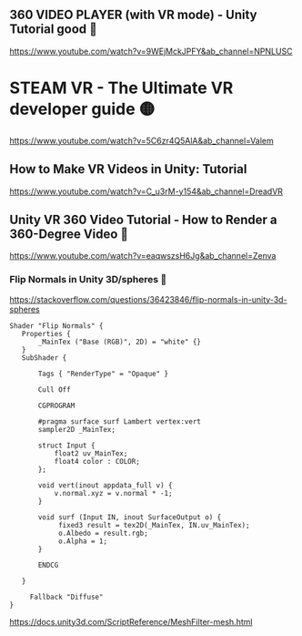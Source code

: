 ## 360 VIDEO PLAYER (with VR mode) - Unity Tutorial good 🔴
https://www.youtube.com/watch?v=9WEjMckJPFY&ab_channel=NPNLUSC

 # STEAM VR - The Ultimate VR developer guide 🟡
 https://www.youtube.com/watch?v=5C6zr4Q5AlA&ab_channel=Valem

## How to Make VR Videos in Unity: Tutorial
https://www.youtube.com/watch?v=C_u3rM-y154&ab_channel=DreadVR

 ## Unity VR 360 Video Tutorial - How to Render a 360-Degree Video 🔴
 https://www.youtube.com/watch?v=eaqwszsH6Jg&ab_channel=Zenva
 
 
 ### Flip Normals in Unity 3D/spheres 🔴
 https://stackoverflow.com/questions/36423846/flip-normals-in-unity-3d-spheres
 
 ```
 Shader "Flip Normals" {
    Properties {
        _MainTex ("Base (RGB)", 2D) = "white" {}
    }
    SubShader {

        Tags { "RenderType" = "Opaque" }

        Cull Off

        CGPROGRAM

        #pragma surface surf Lambert vertex:vert
        sampler2D _MainTex;

        struct Input {
            float2 uv_MainTex;
            float4 color : COLOR;
        };

        void vert(inout appdata_full v) {
            v.normal.xyz = v.normal * -1;
        }

        void surf (Input IN, inout SurfaceOutput o) {
             fixed3 result = tex2D(_MainTex, IN.uv_MainTex);
             o.Albedo = result.rgb;
             o.Alpha = 1;
        }

        ENDCG

    }

      Fallback "Diffuse"
}
 ```

 
 https://docs.unity3d.com/ScriptReference/MeshFilter-mesh.html
 
 




